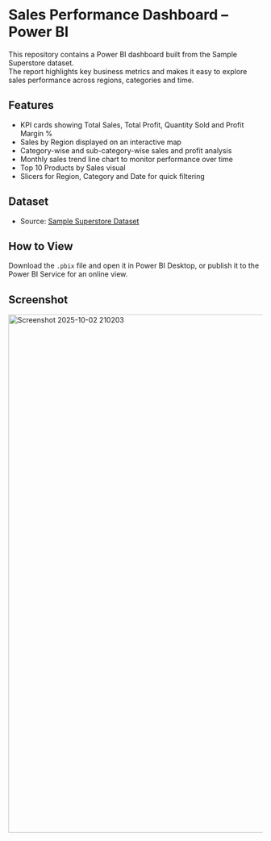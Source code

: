 # Sales Performance Dashboard – Power BI

This repository contains a Power BI dashboard built from the Sample Superstore dataset.  
The report highlights key business metrics and makes it easy to explore sales performance across regions, categories and time.

## Features
- KPI cards showing Total Sales, Total Profit, Quantity Sold and Profit Margin %
- Sales by Region displayed on an interactive map
- Category-wise and sub-category-wise sales and profit analysis
- Monthly sales trend line chart to monitor performance over time
- Top 10 Products by Sales visual
- Slicers for Region, Category and Date for quick filtering

## Dataset
- Source: [Sample Superstore Dataset](https://www.kaggle.com/datasets/vivek468/superstore-dataset-final)

## How to View
Download the `.pbix` file and open it in Power BI Desktop, or publish it to the Power BI Service for an online view.

## Screenshot


<img width="1900" height="1028" alt="Screenshot 2025-10-02 210203" src="https://github.com/user-attachments/assets/9a5cfa68-8c8d-4fc9-86b7-3451059b0883" />
